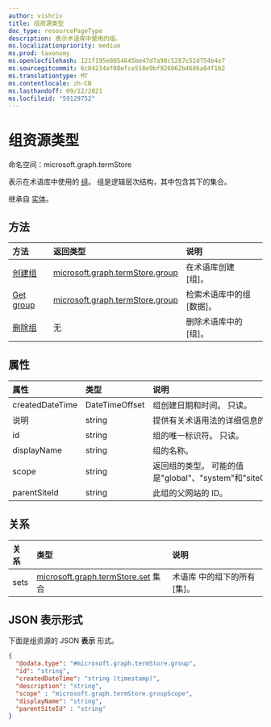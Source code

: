 ```yaml
---
author: vishriv
title: 组资源类型
doc_type: resourcePageType
description: 表示术语库中使用的组。
ms.localizationpriority: medium
ms.prod: taxonomy
ms.openlocfilehash: 121f195e8054645be47d7a98c5287c52d754b4e7
ms.sourcegitcommit: 6c04234af08efce558e9bf926062b4686a84f1b2
ms.translationtype: MT
ms.contentlocale: zh-CN
ms.lasthandoff: 09/12/2021
ms.locfileid: "59129752"
---
```

# <a name="group-resource-type"></a>组资源类型

命名空间：microsoft.graph.termStore


表示在术语库中使用的 [组](../resources/termstore-store.md)。 组是逻辑层次结构，其中包含其下的集合。 

继承自 [实体](../resources/entity.md)。


## <a name="methods"></a>方法

| 方法                                                   | 返回类型       |    说明      |
|:---------------------------------------------------------|:------------------|:---------------------
| [创建组](../api/termstore-group-post.md)                     | [microsoft.graph.termStore.group] | 在术语库创建 [组]。 |
| [Get group](../api/termstore-group-get.md)                           | [microsoft.graph.termStore.group] | 检索术语库中的组 [数据]。 |
| [删除组](../api/termstore-group-delete.md)                     | 无 |  删除术语库中的 [组]。 |

## <a name="properties"></a>属性

| 属性             | 类型               | 说明                        |
|:---------------------|:-------------------|:------------------------------------
| createdDateTime      | DateTimeOffset     | 组创建日期和时间。 只读。 |
| 说明          | string             | 提供有关术语用法的详细信息的说明。 |
| id                   | string             | 组的唯一标识符。 只读。 |
| displayName          | string             | 组的名称。 |
| scope                | string              | 返回组的类型。 可能的值是"global"、"system"和"siteCollection"。 |
| parentSiteId         | string             | 此组的父网站的 ID。 |

## <a name="relationships"></a>关系
| 关系       | 类型                        | 说明              |
|:-------------------|:----------------------------|:--------------------------
| sets           | [microsoft.graph.termStore.set][] 集合 | 术语库 中的组下的所有 [集]。 |

## <a name="json-representation"></a>JSON 表示形式

下面是组资源的 JSON **表示** 形式。
<!-- {
  "blockType": "resource",
  "keyProperty": "id",
  "@odata.type": "microsoft.graph.termStore.group",
  "baseType": "microsoft.graph.entity",
  "openType": false
}
-->
```json
{
  "@odata.type": "#microsoft.graph.termStore.group",
  "id": "string",
  "createdDateTime": "string (timestamp)",
  "description": "string",
  "scope" : "microsoft.graph.termStore.groupScope",
  "displayName": "string",
  "parentSiteId" : "string"
}
```



[identitySet]: identitySet.md
[microsoft.graph.termStore.set]: termstore-set.md
[microsoft.graph.termStore.group]: termstore-group.md
[microsoft.graph.termStore.store]: termstore-store.md
[store]: ../resources/termstore-store.md
[group]: ../resources/termstore-group.md
[set]: ../resources/termstore-set.md
<!--
{
  "type": "#page.annotation",
  "description": "TermGroup is the entity used for managing permissions for the termSets in termStore",
  "keywords": "termGroup,facet,resource",
  "section": "documentation",
  "tocPath": "TermGroup",
  "tocBookmarks": {
    "Resources/termStore.group&quot;: &quot;#"
  },
  "suppressions": []
}
-->


